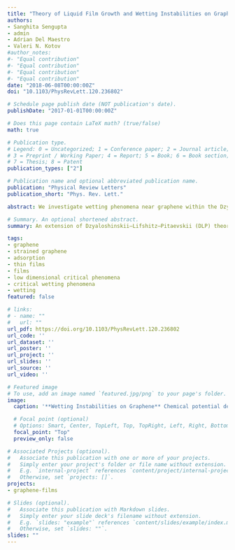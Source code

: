 ```yaml
---
title: "Theory of Liquid Film Growth and Wetting Instabilities on Graphene"
authors:
- Sanghita Sengupta
- admin
- Adrian Del Maestro
- Valeri N. Kotov
#author_notes:
#- "Equal contribution"
#- "Equal contribution"
#- "Equal contribution"
#- "Equal contribution"
date: "2018-06-08T00:00:00Z"
doi: "10.1103/PhysRevLett.120.236802"

# Schedule page publish date (NOT publication's date).
publishDate: "2017-01-01T00:00:00Z"

# Does this page contain LaTeX math? (true/false)
math: true

# Publication type.
# Legend: 0 = Uncategorized; 1 = Conference paper; 2 = Journal article;
# 3 = Preprint / Working Paper; 4 = Report; 5 = Book; 6 = Book section;
# 7 = Thesis; 8 = Patent
publication_types: ["2"]

# Publication name and optional abbreviated publication name.
publication: "Physical Review Letters"
publication_short: "Phys. Rev. Lett."

abstract: We investigate wetting phenomena near graphene within the Dzyaloshinskii-Lifshitz-Pitaevskii theory for light gases of hydrogen, helium, and nitrogen in three different geometries where graphene is either affixed to an insulating substrate, submerged or suspended. We find that the presence of graphene has a significant effect in all configurations. When placed on a substrate, the polarizability of graphene can increase the strength of the total van der Waals force by a factor of 2 near the surface, enhancing the propensity towards wetting. In a suspended geometry unique to two-dimensional materials, where graphene is able to wet on only one side, liquid film growth becomes arrested at a critical thickness, which may trigger surface instabilities and pattern formation analogous to spinodal dewetting. The existence of a mesoscopic critical film with a tunable thickness provides a platform for the study of a continuous wetting transition, as well as the engineering of custom liquid coatings. These phenomena are robust to some mechanical deformations and are also universally present in doped graphene and other two-dimensional materials, such as monolayer dichalcogenides.

# Summary. An optional shortened abstract.
summary: An extension of Dzyaloshinskii–Lifshitz–Pitaevskii (DLP) theory to include the polarization of quasi-two dimensional materials in a layered dielectric sandwich and characterizatize a class of critical wetting phenomena where film growth is arrested.

tags:
- graphene
- strained graphene
- adsorption
- thin films
- films
- low dimensional critical phenomena
- critical wetting phenomena
- wetting
featured: false

# links:
# - name: ""
#   url: ""
url_pdf: https://doi.org/10.1103/PhysRevLett.120.236802
url_code: ''
url_dataset: ''
url_poster: ''
url_project: ''
url_slides: ''
url_source: ''
url_video: ''

# Featured image
# To use, add an image named `featured.jpg/png` to your page's folder. 
image:
  caption: '**Wetting Instabilities on Graphene** Chemical potential dependence in reference to bulk for thickness of liquid films on suspended graphene. This amazing facsimile of a theoretical possibility posed by Landau and Lifshitz is a case of wetting where a stable film of finite thickness only forms below the zero crossing.'

  # Focal point (optional)
  # Options: Smart, Center, TopLeft, Top, TopRight, Left, Right, BottomLeft, Bottom, BottomRight
  focal_point: "Top"
  preview_only: false

# Associated Projects (optional).
#   Associate this publication with one or more of your projects.
#   Simply enter your project's folder or file name without extension.
#   E.g. `internal-project` references `content/project/internal-project/index.md`.
#   Otherwise, set `projects: []`.
projects:
- graphene-films

# Slides (optional).
#   Associate this publication with Markdown slides.
#   Simply enter your slide deck's filename without extension.
#   E.g. `slides: "example"` references `content/slides/example/index.md`.
#   Otherwise, set `slides: ""`.
slides: ""
---
```

